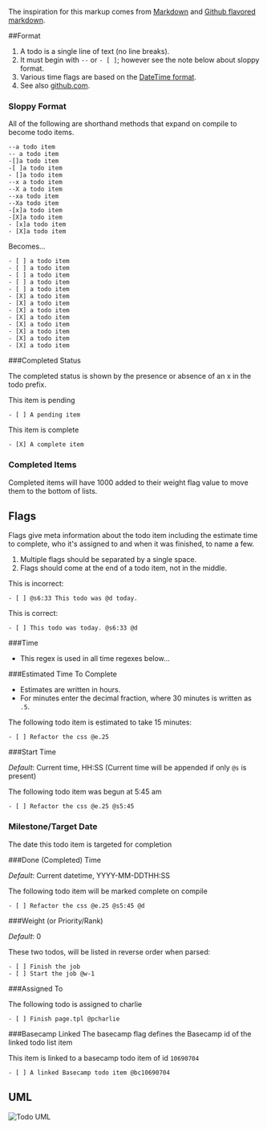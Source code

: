 [md]:http://daringfireball.net/projects/markdown/syntax
[gitmd]:https://help.github.com/articles/github-flavored-markdown
[datetime]:http://www.w3.org/TR/NOTE-datetime
[gittodo]:https://github.com/blog/1375-task-lists-in-gfm-issues-pulls-comments

The inspiration for this markup comes from [Markdown][md] and [Github flavored markdown][gitmd].

##Format

1. A todo is a single line of text (no line breaks).
1. It must begin with `--` or `- [ ]`; however see the note below about sloppy format.
2. Various time flags are based on the [DateTime format][datetime].
1. See also [github.com][gittodo].


### Sloppy Format
All of the following are shorthand methods that expand on compile to become todo items.

    --a todo item
    -- a todo item
    -[]a todo item
    -[ ]a todo item
    - []a todo item
    --x a todo item
    --X a todo item
    --xa todo item
    --Xa todo item
    -[x]a todo item
    -[X]a todo item
    - [x]a todo item
    - [X]a todo item
    
Becomes...

    - [ ] a todo item
    - [ ] a todo item
    - [ ] a todo item
    - [ ] a todo item
    - [ ] a todo item
    - [X] a todo item
    - [X] a todo item
    - [X] a todo item
    - [X] a todo item
    - [X] a todo item
    - [X] a todo item
    - [X] a todo item
    - [X] a todo item

###Completed Status

The completed status is shown by the presence or absence of an x in the todo prefix.

This item is pending

    - [ ] A pending item

This item is complete

    - [X] A complete item
    
### Completed Items
Completed items will have 1000 added to their weight flag value to move them to the bottom of lists.

## Flags
Flags give meta information about the todo item including the estimate time to complete, who it's assigned to and when it was finished, to name a few.

1. Multiple flags should be separated by a single space.
2. Flags should come at the end of a todo item, not in the middle.

This is incorrect:

    - [ ] @s6:33 This todo was @d today.
    
This is correct:

    - [ ] This todo was today. @s6:33 @d

###Time

* This regex is used in all time regexes below...

###Estimated Time To Complete

* Estimates are written in hours.
* For minutes enter the decimal fraction, where 30 minutes is written as `.5`.

The following todo item is estimated to take 15 minutes:

    - [ ] Refactor the css @e.25

###Start Time

_Default_: Current time, HH:SS (Current time will be appended if only `@s` is present)

The following todo item was begun at 5:45 am

    - [ ] Refactor the css @e.25 @s5:45
    
### Milestone/Target Date

The date this todo item is targeted for completion

###Done (Completed) Time

_Default_: Current datetime, YYYY-MM-DDTHH:SS

The following todo item will be marked complete on compile

    - [ ] Refactor the css @e.25 @s5:45 @d
    
###Weight (or Priority/Rank)

_Default_: 0

These two todos, will be listed in reverse order when parsed:

    - [ ] Finish the job
    - [ ] Start the job @w-1

###Assigned To

The following todo is assigned to charlie

    - [ ] Finish page.tpl @pcharlie
    
###Basecamp Linked
The basecamp flag defines the Basecamp id of the linked todo list item

This item is linked to a basecamp todo item of id `10690704`

    - [ ] A linked Basecamp todo item @bc10690704

## UML
![Todo UML](images/uml-todo.png)
